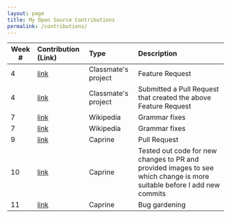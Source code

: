 ```yaml
---
layout: page
title: My Open Source Contributions
permalink: /contributions/
---
```


<!-- 
Type of the contribution should be "Wikipedia edit", "OpenStreet Map feature", "Documentation", "Course website", "Blog", 
"Browse Add-on", etc. 

The descriptioin should include a brief summary of what you did. 

Replace the first row with your contribution. 

--> 





| Week #       | Contribution (Link)  | Type  | Description | 
|---|:---|:---|:---| 
|   4   |   [link](https://github.com/nyu-ossd-s19/nopepad/issues/3)   |   Classmate's project   |   Feature Request   |
|   4   |   [link](https://github.com/nyu-ossd-s19/nopepad/pull/4/files)   |   Classmate's project   |   Submitted a Pull Request that created the above Feature Request   |
|  7   | [link](https://en.wikipedia.org/w/index.php?title=Glen_Sherley&diff=prev&oldid=890389441)   | Wikipedia   |   Grammar fixes    |
|  7   | [link](https://en.wikipedia.org/w/index.php?title=Deobar_Rao_Mukne&diff=prev&oldid=890388019)    | Wikipedia     | Grammar fixes     |
|  9   | [link](https://github.com/sindresorhus/caprine/pull/861#partial-pull-merging)    |   Caprine  |   Pull Request   |
|  10    |  [link](https://github.com/sindresorhus/caprine/pull/861#partial-pull-merging)    |   Caprine   |   Tested out code for new changes to PR and provided images to see which change is more suitable before I add new commits   |
|  11  |  [link](https://github.com/sindresorhus/caprine/issues/886)    |   Caprine   |   Bug gardening   |
